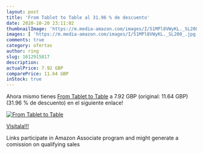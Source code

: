 ```yaml
---
layout: post
title: 'From Tablet to Table al 31.96 % de descuento'
date: 2020-10-20 23:11:02
thumbnailImage: 'https://m.media-amazon.com/images/I/51MPl8VWyKL._SL200_.jpg'
images: [ 'https://m.media-amazon.com/images/I/51MPl8VWyKL._SL200_.jpg' ]
comments: true
category: ofertas
author: ring
slug: 1612915817
description:
actualPrice: 7.92 GBP
comparePrice: 11.64 GBP
inStock: true
---
```


Ahora mismo tienes [From Tablet to Table](https://www.amazon.co.uk/dp/1612915817/?tag=tolees0a-21) a 7.92 GBP (original: 11.64 GBP) (31.96 %  de descuento) en el siguiente enlace!

[![From Tablet to Table](https://m.media-amazon.com/images/I/51MPl8VWyKL._SL200_.jpg)](https://www.amazon.co.uk/dp/1612915817/?tag=tolees0a-21)

[Visítala!!!](https://www.amazon.co.uk/dp/1612915817/?tag=tolees0a-21)

Links participate in Amazon Associate program and might generate a comission on qualifying sales
